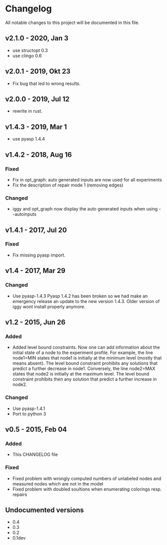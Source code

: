 # Changelog

All notable changes to this project will be documented in this file.


## v2.1.0 - 2020, Jan 3

- use structopt 0.3
- use clingo 0.6

## v2.0.1 - 2019, Okt 23

- Fix bug that led to wrong results.

## v2.0.0 - 2019, Jul 12

- rewrite in rust.

## v1.4.3 - 2019, Mar 1

- use pyasp 1.4.4

## v1.4.2 - 2018, Aug 16

### Fixed

- Fix in opt_graph: auto generated inputs are now used for all experiments
- Fix the description of repair mode 1 (removing edges)

### Changed

- iggy and opt_graph now display the auto generated inputs when using --autoinputs

## v1.4.1 - 2017, Jul 20

### Fixed

- Fix missing pyasp import.

## v1.4 - 2017, Mar 29

### Changed

- Use pyasp-1.4.3
  Pyasp 1.4.2 has been broken so we had make an emergency release an update to the new version 1.4.3.
  Older version of iggy wont install properly anymore.

## v1.2 - 2015, Jun 26

### Added

- Added level bound constraints.
  Now one can add information about the initial state of a node to the experiment profile.
  For example, the line
    node1=MIN
  states that node1 is initially at the minimum level (mostly that means absent).
  The level bound constraint prohibits any solutions that predict a further decrease in node1.
  Conversely, the line
    node2=MAX
  states that node2 is initially at the maximum level.
  The level bound constraint prohibits then any solution that predict a further increase in node2.

### Changed

- Use pyasp-1.4.1
- Port to python 3

## v0.5 - 2015, Feb 04

### Added

- This CHANGELOG file

### Fixed

- Fixed problem with wrongly computed numbers of unlabeled nodes and measured nodes which are not in the model
- Fixed problem with doubled soultions when enumerating colorings resp. repairs

## Undocumented versions

- 0.4
- 0.3
- 0.2
- 0.1dev
